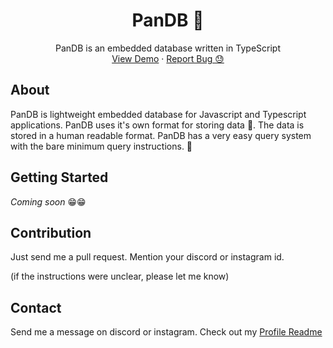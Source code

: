<p align="center">
  <h1 align="center">PanDB 🍳</h1>

  <p align="center">
    PanDB is an embedded database written in TypeScript
    <br />
    <a href="https://captainayan.github.io/pandb/">View Demo</a>
    ·
    <a href="https://github.com/captainAyan/pandb/issues">Report Bug 😓</a>
  </p>
</p>

## About

PanDB is lightweight embedded database for Javascript and Typescript applications.
PanDB uses it's own format for storing data 💾. The data is stored in a human 
readable format. PanDB has a very easy query system with the bare minimum query 
instructions. 🚀

## Getting Started
_Coming soon_ 😁😁

## Contribution
Just send me a pull request. Mention your discord or instagram id.

(if the instructions were unclear, please let me know)


## Contact
Send me a message on discord or instagram. Check out my [Profile Readme](https://github.com/captainAyan)